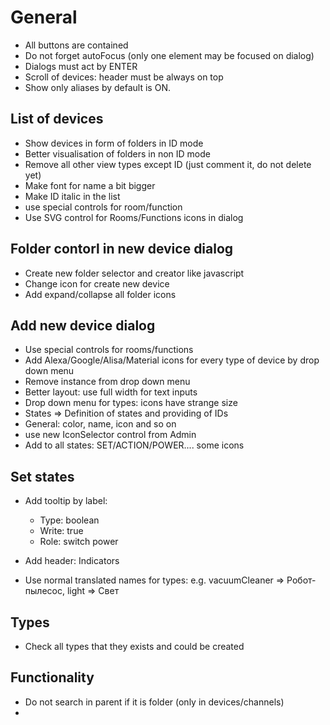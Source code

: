 # General
- All buttons are contained
- Do not forget autoFocus (only one element may be focused on dialog)
- Dialogs must act by ENTER
- Scroll of devices: header must be always on top
- Show only aliases by default is ON.
<!-- - AppBar => dense -->

## List of devices
- Show devices in form of folders in ID mode
- Better visualisation of folders in non ID mode
- Remove all other view types except ID (just comment it, do not delete yet)
- Make font for name a bit bigger
- Make ID italic in the list
- use special controls for room/function
- Use SVG control for Rooms/Functions icons in dialog

## Folder contorl in new device dialog
- Create new folder selector and creator like javascript
- Change icon for create new device
- Add expand/collapse all folder icons

## Add new device dialog
- Use special controls for rooms/functions
- Add Alexa/Google/Alisa/Material icons for every type of device by drop down menu
- Remove instance from drop down menu
- Better layout: use full width for text inputs
- Drop down menu for types: icons have strange size
- States => Definition of states and providing of IDs
- General: color, name, icon and so on
- use new IconSelector control from Admin
- Add to all states: SET/ACTION/POWER.... some icons

## Set states
- Add tooltip by label: 
    - Type: boolean
    - Write: true
    - Role: switch power

- Add header: Indicators
- Use normal translated names for types: e.g. vacuumCleaner => Робот-пылесос, light => Свет

## Types
- Check all types that they exists and could be created

## Functionality
- Do not search in parent if it is folder (only in devices/channels)
- 


